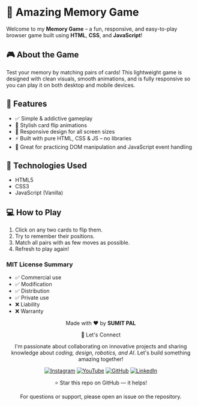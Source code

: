 # 🧠 Amazing Memory Game

Welcome to my **Memory Game** – a fun, responsive, and easy-to-play browser game built using **HTML**, **CSS**, and **JavaScript**!

## 🎮 About the Game

Test your memory by matching pairs of cards! This lightweight game is designed with clean visuals, smooth animations, and is fully responsive so you can play it on both desktop and mobile devices.

## 🚀 Features

- ✅ Simple & addictive gameplay
- 🎨 Stylish card flip animations
- 📱 Responsive design for all screen sizes
- ⚡ Built with pure HTML, CSS & JS – no libraries
- 🧠 Great for practicing DOM manipulation and JavaScript event handling

## 📁 Technologies Used

- HTML5
- CSS3
- JavaScript (Vanilla)

## 💻 How to Play

1. Click on any two cards to flip them.
2. Try to remember their positions.
3. Match all pairs with as few moves as possible.
4. Refresh to play again!

### MIT License Summary
- ✅ Commercial use
- ✅ Modification
- ✅ Distribution
- ✅ Private use
- ❌ Liability
- ❌ Warranty


<div align="center">
<p>Made with ❤️ by <strong>SUMIT PAL</strong></p>

🌟 Let's Connect

I'm passionate about collaborating on innovative projects and sharing knowledge about *coding, design, robotics, and AI*. Let's build something amazing together!  

[![Instagram](https://img.icons8.com/fluency/48/instagram-new.png)](https://www.instagram.com/sumittech_360)  [![YouTube](https://img.icons8.com/fluency/48/youtube-play.png)](https://youtube.com/channel/UCiPxbNaC7dloVut6Jc5xHIQ)  [![GitHub](https://img.icons8.com/fluency/48/github.png)](https://github.com/InnovativeSumit)  [![LinkedIn](https://img.icons8.com/fluency/48/linkedin.png)](https://www.linkedin.com/in/sumit-pal-40511a339) 

⭐ Star this repo on GitHub — it helps!

<p>For questions or support, please open an issue on the repository.</p>
</div>








